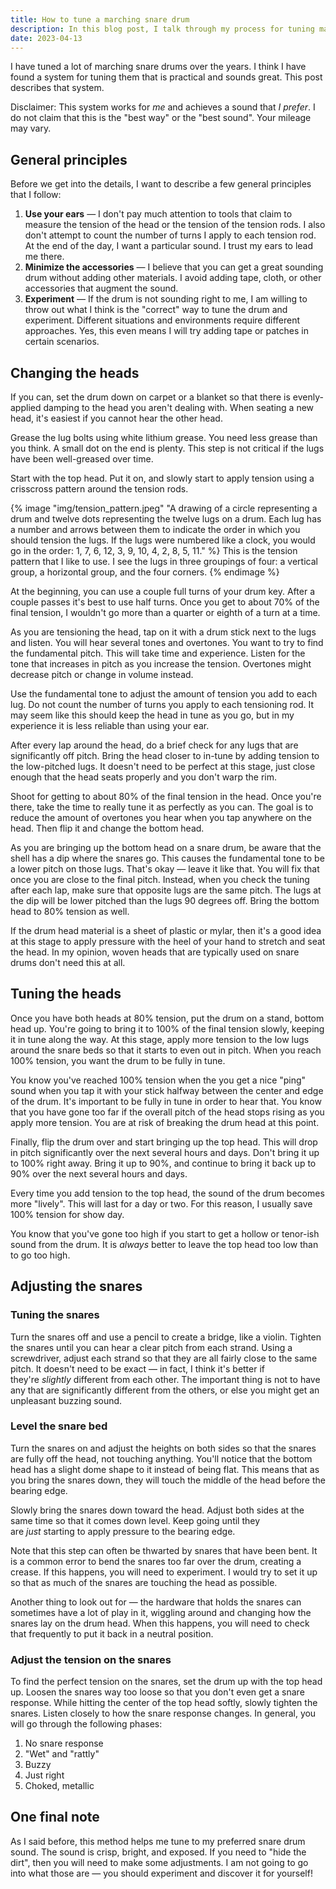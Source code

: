 ```yaml
---
title: How to tune a marching snare drum
description: In this blog post, I talk through my process for tuning marching snare drums.
date: 2023-04-13
---
```


I have tuned a lot of marching snare drums over the years. I think I have found a system for tuning them that is practical and sounds great. This post describes that system.

Disclaimer: This system works for _me_ and achieves a sound that _I prefer_. I do not claim that this is the "best way" or the "best sound". Your mileage may vary.

## General principles

Before we get into the details, I want to describe a few general principles that I follow:

1. **Use your ears** — I don't pay much attention to tools that claim to measure the tension of the head or the tension of the tension rods. I also don't attempt to count the number of turns I apply to each tension rod. At the end of the day, I want a particular sound. I trust my ears to lead me there.
2. **Minimize the accessories** — I believe that you can get a great sounding drum without adding other materials. I avoid adding tape, cloth, or other accessories that augment the sound.
3. **Experiment** — If the drum is not sounding right to me, I am willing to throw out what I think is the "correct" way to tune the drum and experiment. Different situations and environments require different approaches. Yes, this even means I will try adding tape or patches in certain scenarios.

## Changing the heads

If you can, set the drum down on carpet or a blanket so that there is evenly-applied damping to the head you aren't dealing with. When seating a new head, it's easiest if you cannot hear the other head.

Grease the lug bolts using white lithium grease. You need less grease than you think. A small dot on the end is plenty. This step is not critical if the lugs have been well-greased over time.

Start with the top head. Put it on, and slowly start to apply tension using a crisscross pattern around the tension rods.

{% image "img/tension_pattern.jpeg" "A drawing of a circle representing a drum and twelve dots representing the twelve lugs on a drum. Each lug has a number and arrows between them to indicate the order in which you should tension the lugs. If the lugs were numbered like a clock, you would go in the order: 1, 7, 6, 12, 3, 9, 10, 4, 2, 8, 5, 11." %}
This is the tension pattern that I like to use. I see the lugs in three groupings of four: a vertical group, a horizontal group, and the four corners.
{% endimage %}

At the beginning, you can use a couple full turns of your drum key. After a couple passes it's best to use half turns. Once you get to about 70% of the final tension, I wouldn't go more than a quarter or eighth of a turn at a time.

As you are tensioning the head, tap on it with a drum stick next to the lugs and listen. You will hear several tones and overtones. You want to try to find the fundamental pitch. This will take time and experience. Listen for the tone that increases in pitch as you increase the tension. Overtones might decrease pitch or change in volume instead.

Use the fundamental tone to adjust the amount of tension you add to each lug. Do not count the number of turns you apply to each tensioning rod. It may seem like this should keep the head in tune as you go, but in my experience it is less reliable than using your ear.

After every lap around the head, do a brief check for any lugs that are significantly off pitch. Bring the head closer to in-tune by adding tension to the low-pitched lugs. It doesn't need to be perfect at this stage, just close enough that the head seats properly and you don't warp the rim.

Shoot for getting to about 80% of the final tension in the head. Once you're there, take the time to really tune it as perfectly as you can. The goal is to reduce the amount of overtones you hear when you tap anywhere on the head. Then flip it and change the bottom head.

As you are bringing up the bottom head on a snare drum, be aware that the shell has a dip where the snares go. This causes the fundamental tone to be a lower pitch on those lugs. That's okay — leave it like that. You will fix that once you are close to the final pitch. Instead, when you check the tuning after each lap, make sure that opposite lugs are the same pitch. The lugs at the dip will be lower pitched than the lugs 90 degrees off. Bring the bottom head to 80% tension as well.

If the drum head material is a sheet of plastic or mylar, then it's a good idea at this stage to apply pressure with the heel of your hand to stretch and seat the head. In my opinion, woven heads that are typically used on snare drums don't need this at all.

## Tuning the heads

Once you have both heads at 80% tension, put the drum on a stand, bottom head up. You're going to bring it to 100% of the final tension slowly, keeping it in tune along the way. At this stage, apply more tension to the low lugs around the snare beds so that it starts to even out in pitch. When you reach 100% tension, you want the drum to be fully in tune.

You know you've reached 100% tension when the you get a nice "ping" sound when you tap it with your stick halfway between the center and edge of the drum. It's important to be fully in tune in order to hear that. You know that you have gone too far if the overall pitch of the head stops rising as you apply more tension. You are at risk of breaking the drum head at this point.

Finally, flip the drum over and start bringing up the top head. This will drop in pitch significantly over the next several hours and days. Don't bring it up to 100% right away. Bring it up to 90%, and continue to bring it back up to 90% over the next several hours and days.

Every time you add tension to the top head, the sound of the drum becomes more "lively". This will last for a day or two. For this reason, I usually save 100% tension for show day.

You know that you've gone too high if you start to get a hollow or tenor-ish sound from the drum. It is *always* better to leave the top head too low than to go too high.

## Adjusting the snares

### Tuning the snares

Turn the snares off and use a pencil to create a bridge, like a violin. Tighten the snares until you can hear a clear pitch from each strand. Using a screwdriver, adjust each strand so that they are all fairly close to the same pitch. It doesn't need to be exact — in fact, I think it's better if they're *slightly* different from each other. The important thing is not to have any that are significantly different from the others, or else you might get an unpleasant buzzing sound.

### Level the snare bed

Turn the snares on and adjust the heights on both sides so that the snares are fully off the head, not touching anything. You'll notice that the bottom head has a slight dome shape to it instead of being flat. This means that as you bring the snares down, they will touch the middle of the head before the bearing edge.

Slowly bring the snares down toward the head. Adjust both sides at the same time so that it comes down level. Keep going until they are *just* starting to apply pressure to the bearing edge.

Note that this step can often be thwarted by snares that have been bent. It is a common error to bend the snares too far over the drum, creating a crease. If this happens, you will need to experiment. I would try to set it up so that as much of the snares are touching the head as possible.

Another thing to look out for — the hardware that holds the snares can sometimes have a lot of play in it, wiggling around and changing how the snares lay on the drum head. When this happens, you will need to check that frequently to put it back in a neutral position.

### Adjust the tension on the snares

To find the perfect tension on the snares, set the drum up with the top head up. Loosen the snares way too loose so that you don't even get a snare response. While hitting the center of the top head softly, slowly tighten the snares. Listen closely to how the snare response changes. In general, you will go through the following phases:

1. No snare response
2. "Wet" and "rattly"
3. Buzzy
4. Just right
5. Choked, metallic

## One final note

As I said before, this method helps me tune to my preferred snare drum sound. The sound is crisp, bright, and exposed. If you need to "hide the dirt", then you will need to make some adjustments. I am not going to go into what those are — you should experiment and discover it for yourself!
